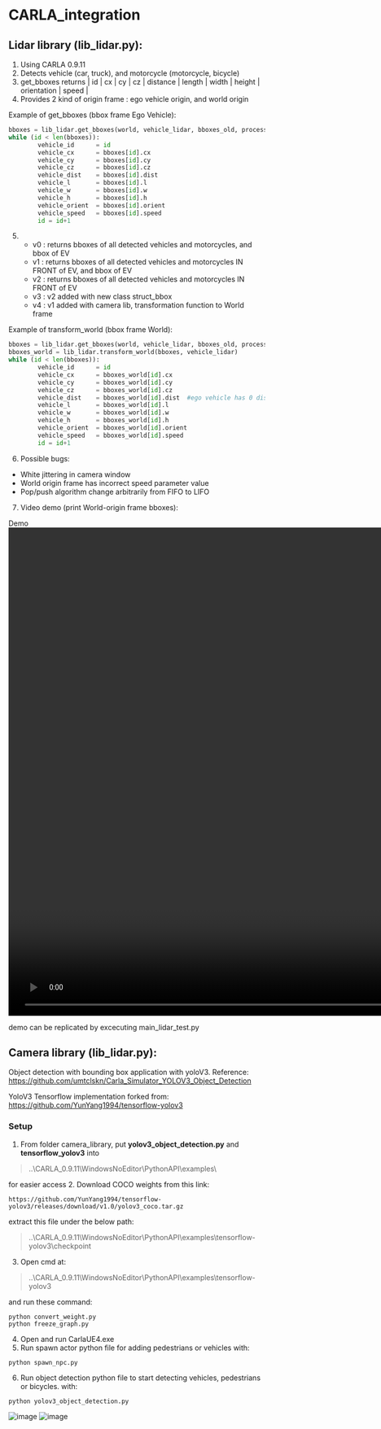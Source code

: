 # CARLA_integration

## Lidar library (lib_lidar.py):
1.  Using CARLA 0.9.11
2.  Detects vehicle (car, truck), and motorcycle (motorcycle, bicycle)
3.  get_bboxes returns | id | cx | cy | cz | distance | length | width | height | orientation | speed |
4.  Provides 2 kind of origin frame : ego vehicle origin, and world origin

Example of get_bboxes (bbox frame Ego Vehicle):
```python
bboxes = lib_lidar.get_bboxes(world, vehicle_lidar, bboxes_old, process_time)
while (id < len(bboxes)):
        vehicle_id      = id
        vehicle_cx      = bboxes[id].cx
        vehicle_cy      = bboxes[id].cy
        vehicle_cz      = bboxes[id].cz
        vehicle_dist    = bboxes[id].dist
        vehicle_l       = bboxes[id].l
        vehicle_w       = bboxes[id].w
        vehicle_h       = bboxes[id].h
        vehicle_orient  = bboxes[id].orient
        vehicle_speed   = bboxes[id].speed
        id = id+1
```
5.  * v0 : returns bboxes of all detected vehicles and motorcycles, and bbox of EV
    * v1 : returns bboxes of all detected vehicles and motorcycles IN FRONT of EV, and bbox of EV
    * v2 : returns bboxes of all detected vehicles and motorcycles IN FRONT of EV
    * v3 : v2 added with new class struct_bbox
    * v4 : v1 added with camera lib, transformation function to World frame

Example of transform_world (bbox frame World):
```python
bboxes = lib_lidar.get_bboxes(world, vehicle_lidar, bboxes_old, process_time)
bboxes_world = lib_lidar.transform_world(bboxes, vehicle_lidar)
while (id < len(bboxes)):
        vehicle_id      = id
        vehicle_cx      = bboxes_world[id].cx
        vehicle_cy      = bboxes_world[id].cy
        vehicle_cz      = bboxes_world[id].cz
        vehicle_dist    = bboxes_world[id].dist  #ego vehicle has 0 distance
        vehicle_l       = bboxes_world[id].l
        vehicle_w       = bboxes_world[id].w
        vehicle_h       = bboxes_world[id].h
        vehicle_orient  = bboxes_world[id].orient
        vehicle_speed   = bboxes_world[id].speed
        id = id+1
```
6. Possible bugs:
  * White jittering in camera window
  * World origin frame has incorrect speed parameter value
  * Pop/push algorithm change arbitrarily from FIFO to LIFO
7. Video demo (print World-origin frame bboxes):

Demo<video src='https://user-images.githubusercontent.com/49227721/143976548-89aa0aab-63f9-47a7-a8e3-311a1052ca13.mp4' width=1920/>

demo can be replicated by excecuting main_lidar_test.py


## Camera library (lib_lidar.py):
Object detection with bounding box application with yoloV3. Reference: https://github.com/umtclskn/Carla_Simulator_YOLOV3_Object_Detection

YoloV3 Tensorflow implementation forked from: https://github.com/YunYang1994/tensorflow-yolov3

### Setup
1. From folder camera_library\, put **yolov3_object_detection.py** and **tensorflow_yolov3** into  
> ..\CARLA_0.9.11\WindowsNoEditor\PythonAPI\examples\

for easier access
2. Download COCO weights from this link:
```
https://github.com/YunYang1994/tensorflow-yolov3/releases/download/v1.0/yolov3_coco.tar.gz
```
extract this file under the below path:

> ..\CARLA_0.9.11\WindowsNoEditor\PythonAPI\examples\tensorflow-yolov3\checkpoint

3. Open cmd at: 
> ..\CARLA_0.9.11\WindowsNoEditor\PythonAPI\examples\tensorflow-yolov3 

and run these command:
```
python convert_weight.py 
python freeze_graph.py
```
4. Open and run CarlaUE4.exe
5. Run spawn actor python file for adding pedestrians or vehicles with:
```
python spawn_npc.py
```
6. Run object detection python file to start detecting vehicles, pedestrians or bicycles. with:
```
python yolov3_object_detection.py
```
![image](https://user-images.githubusercontent.com/49227721/144821441-302cc779-1d84-452e-b242-24e6e2aa818d.png)
![image](https://user-images.githubusercontent.com/49227721/144821459-794be0e6-7d3a-4408-a8fc-1108a4a4788d.png)




